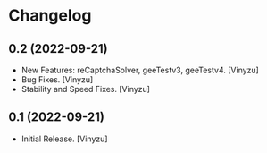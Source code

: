 Changelog
=========

0.2 (2022-09-21)
------------------
- New Features: reCaptchaSolver, geeTestv3, geeTestv4. [Vinyzu]
- Bug Fixes. [Vinyzu]
- Stability and Speed Fixes. [Vinyzu]

0.1 (2022-09-21)
------------------
- Initial Release. [Vinyzu]
